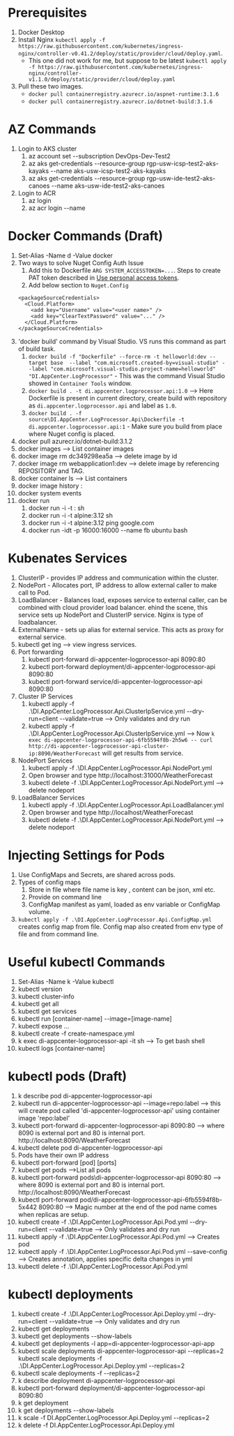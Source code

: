 

# Prerequisites
1. Docker Desktop
1. Install Nginx `kubectl apply -f https://raw.githubusercontent.com/kubernetes/ingress-nginx/controller-v0.41.2/deploy/static/provider/cloud/deploy.yaml`.
    * This one did not work for me, but suppose to be latest `kubectl apply -f https://raw.githubusercontent.com/kubernetes/ingress-nginx/controller-v1.1.0/deploy/static/provider/cloud/deploy.yaml` 
1. Pull these two images.
   * `docker pull containerregistry.azurecr.io/aspnet-runtime:3.1.6`
   * `docker pull containerregistry.azurecr.io/dotnet-build:3.1.6` 

# AZ Commands
1. Login to AKS cluster
   1. az account set --subscription DevOps-Dev-Test2
   1. az aks get-credentials --resource-group rgp-usw-icsp-test2-aks-kayaks --name aks-usw-icsp-test2-aks-kayaks
   1. az aks get-credentials --resource-group rgp-usw-ide-test2-aks-canoes --name aks-usw-ide-test2-aks-canoes
1. Login to ACR
   1. az login
   1. az acr login --name <container registry>

# Docker Commands (Draft)
1. Set-Alias -Name d -Value docker
1. Two ways to solve Nuget Config Auth Issue
    1. Add this to Dockerfile `ARG SYSTEM_ACCESSTOKEN=...`. Steps to create PAT token described in [Use personal access tokens](https://docs.microsoft.com/en-us/azure/devops/organizations/accounts/use-personal-access-tokens-to-authenticate?view=azure-devops&tabs=preview-page).
    1. Add below section to `Nuget.Config`
    ```
    <packageSourceCredentials>
      <Cloud.Platform>
        <add key="Username" value="<user name>" />
        <add key="ClearTextPassword" value="..." />
      </Cloud.Platform>
    </packageSourceCredentials>
    ```
1. 'docker build' command by Visual Studio. VS runs this command as part of build task.
   1. `docker build -f "Dockerfile" --force-rm -t helloworld:dev --target base  --label "com.microsoft.created-by=visual-studio" --label "com.microsoft.visual-studio.project-name=helloworld" "DI.AppCenter.LogProcessor"` - This was the command Visual Studio showed in `Container Tools` window.
   1. `docker build . -t di.appcenter.logprocessor.api:1.0` --> Here Dockerfile is present in current directory, create build with repository as `di.appcenter.logprocessor.api` and label as `1.0`.
   1. `docker build . -f source\DI.AppCenter.LogProcessor.Api\Dockerfile -t di.appcenter.logprocessor.api:1` - Make sure you build from place where Nuget config is placed.
1. docker pull azurecr.io/dotnet-build:3.1.2
1. docker images --> List container images
1. docker image rm dc349298ea5a --> delete image by id
1. docker image rm webapplication1:dev --> delete image by referencing REPOSITORY and TAG.
1. docker container ls --> List containers
1. docker image history <repository>:<tag>
1. docker system events
1. docker run
   1. docker run -i -t <REPOSITORY>:<TAG> sh
   1. docker run -i -t alpine:3.12 sh
   1. docker run -i -t alpine:3.12 ping google.com
   1. docker run -idt -p 16000:16000 --name fb ubuntu bash

# Kubenates Services
1. ClusterIP - provides IP address and communication within the cluster.
1. NodePort - Allocates port, IP address to allow external caller to make call to Pod.
1. LoadBalancer - Balances load, exposes service to external caller, can be combined with cloud provider load balancer. ehind the scene, this service sets up NodePort and ClusterIP service. Nginx is type of loadbalancer.
1. ExternalName - sets up alias for external service. This acts as proxy for external service.
1. kubectl get ing --> view ingress services.
1. Port forwarding
   1. kubectl port-forward di-appcenter-logprocessor-api 8090:80
   1. kubectl port-forward deployment/di-appcenter-logprocessor-api 8090:80
   1. kubectl port-forward service/di-appcenter-logprocessor-api 8090:80
1. Cluster IP Services
    1. kubectl apply -f .\DI.AppCenter.LogProcessor.Api.ClusterIpService.yml  --dry-run=client --validate=true --> Only validates and dry run
    1. kubectl apply -f .\DI.AppCenter.LogProcessor.Api.ClusterIpService.yml --> Now `k exec di-appcenter-logprocessor-api-6fb5594f8b-2h5w6 -- curl http://di-appcenter-logprocessor-api-cluster-ip:8090/WeatherForecast` will get results from service.
1. NodePort Services
    1. kubectl apply -f .\DI.AppCenter.LogProcessor.Api.NodePort.yml
    1. Open browser and type http://localhost:31000/WeatherForecast
    1. kubectl delete -f .\DI.AppCenter.LogProcessor.Api.NodePort.yml --> delete nodeport
1. LoadBalancer Services
    1. kubectl apply -f .\DI.AppCenter.LogProcessor.Api.LoadBalancer.yml
    1. Open browser and type http://localhost/WeatherForecast
    1. kubectl delete -f .\DI.AppCenter.LogProcessor.Api.NodePort.yml --> delete nodeport

# Injecting Settings for Pods
1. Use ConfigMaps and Secrets, are shared across pods.
1. Types of config maps
   1. Store in file where file name is key , content can be json, xml etc.
   1. Provide on command line
   1. ConfigMap manifest as yaml, loaded as env variable or ConfigMap volume.
1. `kubectl apply -f .\DI.AppCenter.LogProcessor.Api.ConfigMap.yml` creates config map from file. Config map also created from env type of file and from command line.

# Useful kubectl Commands
1. Set-Alias -Name k -Value kubectl
1. kubectl version
1. kubectl cluster-info
1. kubectl get all
1. kubectl get services
1. kubectl run [container-name] --image=[image-name]
1. kubectl expose ...
1. kubectl create -f create-namespace.yml
1. k exec di-appcenter-logprocessor-api -it sh --> To get bash shell
1. kubectl logs [container-name]

# kubectl pods (Draft)
1. k describe pod di-appcenter-logprocessor-api
1. kubectl run di-appcenter-logprocessor-api --image=repo:label  --> this will create pod called 'di-appcenter-logprocessor-api' using container image 'repo:label'
1. kubectl port-forward di-appcenter-logprocessor-api 8090:80 --> where 8090 is external port and 80 is internal port. http://localhost:8090/WeatherForecast
1. kubectl delete pod di-appcenter-logprocessor-api
1. Pods have their own IP address
1. kubectl port-forward [pod] [ports]
1. kubectl get pods -->List all pods
1. kubectl port-forward pods\di-appcenter-logprocessor-api 8090:80 --> where 8090 is external port and 80 is internal port. http://localhost:8090/WeatherForecast
1. kubectl port-forward pod/di-appcenter-logprocessor-api-6fb5594f8b-5x442 8090:80 --> Magic number at the end of the pod name comes when replicas are setup.
1. kubectl create -f .\DI.AppCenter.LogProcessor.Api.Pod.yml --dry-run=client --validate=true  --> Only validates and dry run
1. kubectl apply -f .\DI.AppCenter.LogProcessor.Api.Pod.yml --> Creates pod
1. kubectl apply -f .\DI.AppCenter.LogProcessor.Api.Pod.yml --save-config --> Creates annotation, applies specific delta changes in yml
1. kubectl delete -f .\DI.AppCenter.LogProcessor.Api.Pod.yml

# kubectl deployments
1. kubectl create -f .\DI.AppCenter.LogProcessor.Api.Deploy.yml  --dry-run=client --validate=true  --> Only validates and dry run
1. kubectl get deployments
1. kubectl get deployments --show-labels
1. kubectl get deployments -l app=di-appcenter-logprocessor-api-app
1. kubectl scale deployments di-appcenter-logprocessor-api --replicas=2
kubectl scale deployments -f .\DI.AppCenter.LogProcessor.Api.Deploy.yml --replicas=2
1. kubectl scale deployments -f  --replicas=2
1. k describe deployment di-appcenter-logprocessor-api
1. kubectl port-forward deployment/di-appcenter-logprocessor-api 8090:80
1. k get deployment
1. k get deployments --show-labels
1. k scale -f DI.AppCenter.LogProcessor.Api.Deploy.yml --replicas=2
1. k delete -f DI.AppCenter.LogProcessor.Api.Deploy.yml
